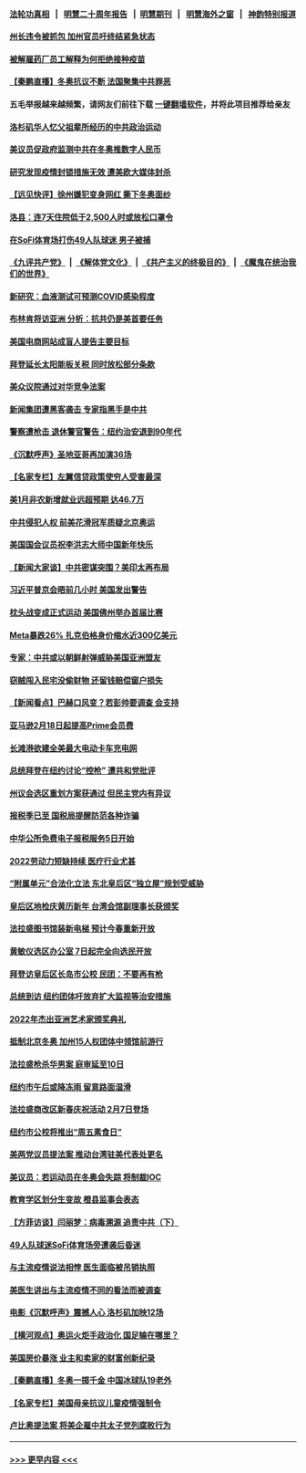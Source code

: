 #### [法轮功真相](https://github.com/gfw-breaker/truth/blob/master/README.md?t=0) &nbsp;&nbsp;|&nbsp;&nbsp; [明慧二十周年报告](https://github.com/gfw-breaker/mh-reports/blob/master/README.md?t=0) &nbsp;&nbsp;|&nbsp;&nbsp;[明慧期刊](https://github.com/gfw-breaker/mh-qikan) &nbsp;&nbsp;|&nbsp;&nbsp; [明慧海外之窗](https://github.com/gfw-breaker/mh-news/blob/master/README.md?t=0) &nbsp;&nbsp;|&nbsp;&nbsp; [神韵特别报道](https://github.com/gfw-breaker/mh-news/blob/master/shenyun.md?t=0)
#### [州长违令被抓包 加州官员吁终结紧急状态](../pages/nsc412/n13556156.md?t=02051100) 
#### [被解雇药厂员工解释为何拒绝接种疫苗](../pages/nsc412/n13556004.md?t=02051100) 
#### [【秦鹏直播】冬奥抗议不断 法国聚集中共罪恶](../pages/nsc412/n13555973.md?t=02051100) 
#### 五毛举报越来越频繁，请网友们前往下载 [一键翻墙软件](https://github.com/gfw-breaker/ssr-accounts)，并将此项目推荐给亲友
#### [洛杉矶华人忆父祖辈所经历的中共政治运动](../pages/nsc412/n13556123.md?t=02051100) 
#### [美议员促政府监测中共在冬奥推数字人民币](../pages/nsc412/n13555999.md?t=02051100) 
#### [研究发现疫情封锁措施无效 遭美欧大媒体封杀](../pages/nsc412/n13555939.md?t=02051100) 
#### [【远见快评】徐州嫌犯变身网红 撕下冬奥面纱](../pages/nsc412/n13556011.md?t=02051100) 
#### [洛县：连7天住院低于2,500人时或放松口罩令](../pages/nsc412/n13556072.md?t=02051100) 
#### [在SoFi体育场打伤49人队球迷 男子被捕](../pages/nsc412/n13556024.md?t=02051100) 
#### [《九评共产党》](https://github.com/begood0513/9ping.md/blob/master/README.md) &nbsp;|&nbsp; [《解体党文化》](../../../../jtdwh.md/blob/master/README.md)  &nbsp;|&nbsp; [《共产主义的终极目的》](../../../../gczydzjmd.md/blob/master/README.md) &nbsp;|&nbsp; [《魔鬼在统治我们的世界》](../../../../mgztzwmdsj.md/blob/master/README.md) 
#### [新研究：血液测试可预测COVID感染程度](../pages/nsc412/n13555768.md?t=02051100) 
#### [布林肯将访亚洲 分析：抗共仍是美首要任务](../pages/nsc412/n13555934.md?t=02051100) 
#### [美国电商网站成盲人提告主要目标](../pages/nsc412/n13554690.md?t=02051100) 
#### [拜登延长太阳能板关税 同时放松部分条款](../pages/nsc412/n13555833.md?t=02051100) 
#### [美众议院通过对华竞争法案](../pages/nsc412/n13555791.md?t=02051100) 
#### [新闻集团遭黑客袭击 专家指黑手是中共](../pages/nsc412/n13555468.md?t=02051100) 
#### [警察遭枪击 退休警官警告：纽约治安退到90年代](../pages/nsc412/n13554566.md?t=02051100) 
#### [《沉默呼声》圣地亚哥再加演36场](../pages/nsc412/n13554957.md?t=02051100) 
#### [【名家专栏】左翼信贷政策使穷人受害最深](../pages/nsc412/n13555322.md?t=02051100) 
#### [美1月非农新增就业远超预期 达46.7万](../pages/nsc412/n13555651.md?t=02051100) 
#### [中共侵犯人权 前美花滑冠军质疑北京奥运](../pages/nsc412/n13555294.md?t=02051100) 
#### [美国国会议员祝李洪志大师中国新年快乐](../pages/nsc412/n13554208.md?t=02051100) 
#### [【新闻大家谈】中共密谋突围？美印太再布局](../pages/nsc412/n13555420.md?t=02051100) 
#### [习近平普京会晤前几小时 美国发出警告](../pages/nsc412/n13555232.md?t=02051100) 
#### [枕头战变成正式运动 美国佛州举办首届比赛](../pages/nsc412/n13555025.md?t=02051100) 
#### [Meta暴跌26% 扎克伯格身价缩水近300亿美元](../pages/nsc412/n13554945.md?t=02051100) 
#### [专家：中共或以朝鲜射弹威胁美国亚洲盟友](../pages/nsc412/n13554875.md?t=02051100) 
#### [窃贼闯入民宅没偷财物 还留钱赔偿窗户损失](../pages/nsc412/n13554590.md?t=02051100) 
#### [【新闻看点】巴赫口风变？若彭帅要调查 会支持](../pages/nsc412/n13554024.md?t=02051100) 
#### [亚马逊2月18日起提高Prime会员费](../pages/nsc412/n13554499.md?t=02051100) 
#### [长滩港欲建全美最大电动卡车充电网](../pages/nsc412/n13554780.md?t=02051100) 
#### [总统拜登在纽约讨论“控枪” 遭共和党批评](../pages/nsc412/n13554574.md?t=02051100) 
#### [州议会选区重划方案获通过 但民主党内有异议](../pages/nsc412/n13554676.md?t=02051100) 
#### [报税季已至 国税局提醒防范各种诈骗](../pages/nsc412/n13554559.md?t=02051100) 
#### [中华公所免费电子报税服务5日开始](../pages/nsc412/n13554682.md?t=02051100) 
#### [2022劳动力短缺持续 医疗行业尤甚](../pages/nsc412/n13554720.md?t=02051100) 
#### [“附属单元”合法化立法  东北皇后区“独立屋”规划受威胁](../pages/nsc412/n13554679.md?t=02051100) 
#### [皇后区地检庆黄历新年 台湾会馆副理事长获颁奖](../pages/nsc412/n13554695.md?t=02051100) 
#### [法拉盛图书馆装新电梯 预计今春重新开放](../pages/nsc412/n13554704.md?t=02051100) 
#### [黄敏仪选区办公室 7日起完全向选民开放](../pages/nsc412/n13554707.md?t=02051100) 
#### [拜登访皇后区长岛市公校 民团：不要再有枪](../pages/nsc412/n13554556.md?t=02051100) 
#### [总统到访 纽约团体吁放弃扩大监视等治安措施](../pages/nsc412/n13554548.md?t=02051100) 
#### [2022年杰出亚洲艺术家颁奖典礼](../pages/nsc412/n13554551.md?t=02051100) 
#### [抵制北京冬奥 加州15人权团体中领馆前游行](../pages/nsc412/n13554516.md?t=02051100) 
#### [法拉盛枪杀华男案 庭审延至10日](../pages/nsc412/n13554553.md?t=02051100) 
#### [纽约市午后或降冻雨 留意路面湿滑](../pages/nsc412/n13554577.md?t=02051100) 
#### [法拉盛商改区新春庆祝活动 2月7日登场](../pages/nsc412/n13554569.md?t=02051100) 
#### [纽约市公校将推出“周五素食日”](../pages/nsc412/n13554564.md?t=02051100) 
#### [美两党议员提法案 推动台湾驻美代表处更名](../pages/nsc412/n13554417.md?t=02051100) 
#### [美议员：若运动员在冬奥会失踪 将制裁IOC](../pages/nsc412/n13554293.md?t=02051100) 
#### [教育学区划分生变故 橙县监事会表态](../pages/nsc412/n13554350.md?t=02051100) 
#### [【方菲访谈】闫丽梦：病毒溯源 追责中共（下）](../pages/nsc412/n13553602.md?t=02051100) 
#### [49人队球迷SoFi体育场旁遭袭后昏迷](../pages/nsc412/n13554336.md?t=02051100) 
#### [与主流疫情说法相悖 医生面临被吊销执照](../pages/nsc412/n13554304.md?t=02051100) 
#### [美医生讲出与主流疫情不同的看法而被调查](../pages/nsc412/n13554118.md?t=02051100) 
#### [电影《沉默呼声》震撼人心 洛杉矶加映12场](../pages/nsc412/n13553745.md?t=02051100) 
#### [【横河观点】奥运火炬手政治化 国足输在哪里？](../pages/nsc412/n13554167.md?t=02051100) 
#### [美国房价暴涨 业主和卖家的财富创新纪录](../pages/nsc412/n13554175.md?t=02051100) 
#### [【秦鹏直播】冬奥一掷千金 中国冰球队19老外](../pages/nsc412/n13554102.md?t=02051100) 
#### [【名家专栏】美国母亲抗议儿童疫情强制令](../pages/nsc412/n13553133.md?t=02051100) 
#### [卢比奥提法案 将美企雇中共太子党列腐败行为](../pages/nsc412/n13553996.md?t=02051100) 

----
#### [ >>> 更早内容 <<< ](../indexes/nsc412-earlier.md)
